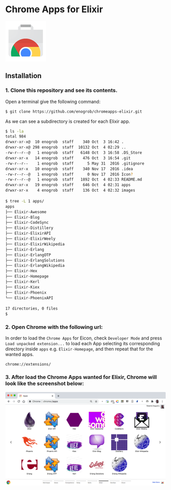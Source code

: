 # Chrome Apps for Elixir

![Chrome Apps logo](images/chrome_apps.png)

## Installation

### 1. Clone this repository and see its contents.
Open a terminal give the following command:

```bash
$ git clone https://github.com/enogrob/chromeapps-elixir.git
```

As we can see a subdirectory is created for each Elixir app.

```bash
$ ls -la
total 984
drwxr-xr-x@  10 enogrob  staff    340 Oct  3 16:42 .
drwxr-xr-x@ 298 enogrob  staff  10132 Oct  4 02:29 ..
-rw-r--r--@   1 enogrob  staff   6148 Oct  3 16:58 .DS_Store
drwxr-xr-x   14 enogrob  staff    476 Oct  3 16:54 .git
-rw-r--r--    1 enogrob  staff      5 May 31  2016 .gitignore
drwxr-xr-x   10 enogrob  staff    340 Nov 17  2016 .idea
-rw-r--r--@   1 enogrob  staff      0 Nov 17  2016 Icon?
-rw-r--r--@   1 enogrob  staff   1892 Oct  4 02:33 README.md
drwxr-xr-x   19 enogrob  staff    646 Oct  4 02:31 apps
drwxr-xr-x    4 enogrob  staff    136 Oct  4 02:32 images

$ tree -L 1 apps/
apps
├── Elixir-Awesome
├── Elixir-Blog
├── Elixir-CodeSync
├── Elixir-Distillery
├── Elixir-ElixirAPI
├── Elixir-ElixirWeely
├── Elixir-ElixirWikipedia
├── Elixir-Erlang
├── Elixir-ErlangOTP
├── Elixir-ErlangSolutions
├── Elixir-ErlangWikipedia
├── Elixir-Hex
├── Elixir-Homepage
├── Elixir-Kerl
├── Elixir-Kiex
├── Elixir-Phoenix
└── Elixir-PhoenixAPI

17 directories, 0 files
$
```

### 2. Open Chrome with the following url:
In order to load the `Chrome Apps` for Eicon, check `Developer Mode` and press `Load unpacked extension...` to load each App selecting its corresponding directory inside `apps` e.g. `Elixir-Homepage`, and then repeat that for the wanted apps.

```
chrome://extensions/
```

### 3. After load the Chrome Apps wanted for Elixir, Chrome will look like the screenshot below:

![Chrome screenshot](images/chrome_screenshot1.png)
